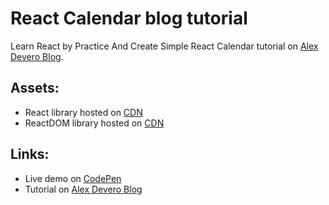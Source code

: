 # React Calendar blog tutorial
Learn React by Practice And Create Simple React Calendar tutorial on [Alex Devero Blog](http://blog.alexdevero.com/).

## Assets:
- React library hosted on [CDN](https://cdnjs.cloudflare.com/ajax/libs/react/15.3.2/react.js)
- ReactDOM library hosted on [CDN](https://cdnjs.cloudflare.com/ajax/libs/react/15.3.2/react-dom.min.js)

## Links:
- Live demo on [CodePen](http://codepen.io/alexdevero/pen/gLbpMQ)
- Tutorial on [Alex Devero Blog](http://blog.alexdevero.com/)
